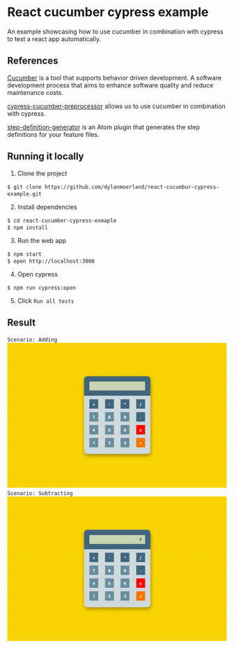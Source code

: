 # React cucumber cypress example
An example showcasing how to use cucumber in combination with cypress to test a react app automatically.

## References
[Cucumber](https://github.com/cucumber/cucumber) is a tool that supports behavior driven development. A software development process that aims to enhance software quality and reduce maintenance costs.

[cypress-cucumber-preprocessor](https://github.com/TheBrainFamily/cypress-cucumber-preprocessor) allows us to use cucumber in combination with cypress.

[step-definition-generator](https://github.com/dylanmoerland/step-definition-generator) is an Atom plugin that generates the step definitions for your feature files.

## Running it locally
1.  Clone the project
```
$ git clone https://github.com/dylanmoerland/react-cucumbur-cypress-example.git
```
2. Install dependencies
```
$ cd react-cucumber-cypress-exmaple
$ npm install
```
3. Run the web app
```
$ npm start
$ open http://localhost:3000
```
4. Open cypress
```
$ npm run cypress:open
```
5. Click `Run all tests`

## Result
`Scenario: Adding`
![Cypress result](https://github.com/dylanmoerland/react-cucumbur-cypress-example/blob/master/example/adding.gif?raw=true)
`Scenario: Subtracting`
![Cypress result](https://github.com/dylanmoerland/react-cucumbur-cypress-example/blob/master/example/subtracting.gif?raw=true)
